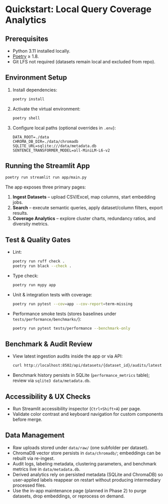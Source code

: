 # Quickstart: Local Query Coverage Analytics

## Prerequisites
- Python 3.11 installed locally.
- [Poetry](https://python-poetry.org/docs/) ≥ 1.8.
- Git LFS not required (datasets remain local and excluded from repo).

## Environment Setup
1. Install dependencies:
   ```bash
   poetry install
   ```
2. Activate the virtual environment:
   ```bash
   poetry shell
   ```
3. Configure local paths (optional overrides in `.env`):
   ```
   DATA_ROOT=./data
   CHROMA_DB_DIR=./data/chromadb
   SQLITE_URL=sqlite:///data/metadata.db
   SENTENCE_TRANSFORMER_MODEL=all-MiniLM-L6-v2
   ```

## Running the Streamlit App
```bash
poetry run streamlit run app/main.py
```

The app exposes three primary pages:
1. **Ingest Datasets** – upload CSV/Excel, map columns, start embedding jobs.
2. **Search** – execute semantic queries, apply dataset/column filters, export results.
3. **Coverage Analytics** – explore cluster charts, redundancy ratios, and diversity metrics.

## Test & Quality Gates
- Lint:
  ```bash
  poetry run ruff check .
  poetry run black --check .
  ```
- Type check:
  ```bash
  poetry run mypy app
  ```
- Unit & integration tests with coverage:
  ```bash
  poetry run pytest --cov=app --cov-report=term-missing
  ```
- Performance smoke tests (stores baselines under `tests/performance/benchmarks/`):
  ```bash
  poetry run pytest tests/performance --benchmark-only
  ```

## Benchmark & Audit Review
- View latest ingestion audits inside the app or via API:
  ```bash
  curl http://localhost:8502/api/datasets/{dataset_id}/audits/latest
  ```
- Benchmark history persists in SQLite (`performance_metrics` table); review via `sqlite3 data/metadata.db`.

## Accessibility & UX Checks
- Run Streamlit accessibility inspector (`Ctrl+Shift+A`) per page.
- Validate color contrast and keyboard navigation for custom components before merge.

## Data Management
- Raw uploads stored under `data/raw/` (one subfolder per dataset).
- ChromaDB vector store persists in `data/chromadb/`; embeddings can be rebuilt via re-ingest.
- Audit logs, labeling metadata, clustering parameters, and benchmark metrics live in `data/metadata.db`.
- Derived analytics rely on persisted metadata (SQLite and ChromaDB) so user-applied labels reappear on restart without producing intermediary processed files.
- Use the in-app maintenance page (planned in Phase 2) to purge datasets, drop embeddings, or reprocess on demand.
